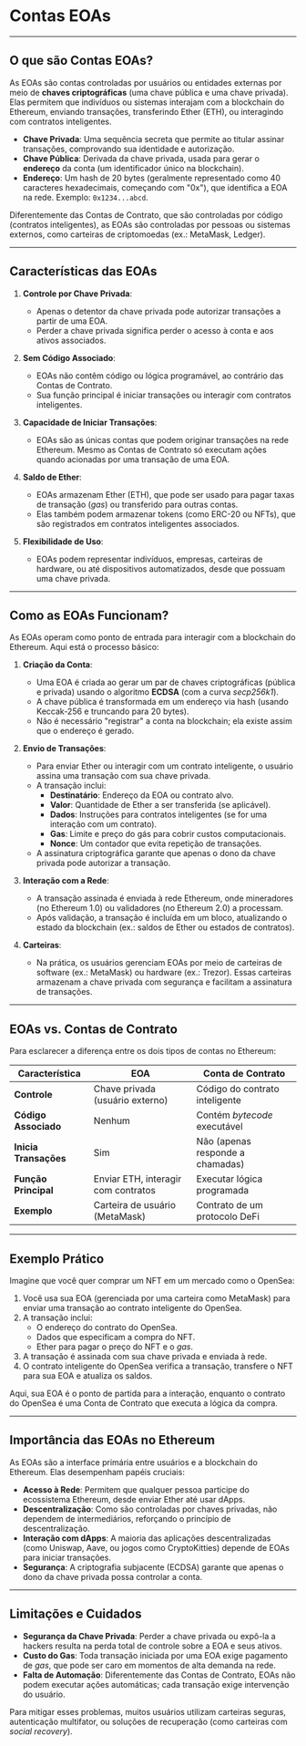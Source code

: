 # Contas EOAs 
---

## **O que são Contas EOAs?**
As EOAs são contas controladas por usuários ou entidades externas por meio de **chaves criptográficas** (uma chave pública e uma chave privada). Elas permitem que indivíduos ou sistemas interajam com a blockchain do Ethereum, enviando transações, transferindo Ether (ETH), ou interagindo com contratos inteligentes.

- **Chave Privada**: Uma sequência secreta que permite ao titular assinar transações, comprovando sua identidade e autorização.
- **Chave Pública**: Derivada da chave privada, usada para gerar o **endereço** da conta (um identificador único na blockchain).
- **Endereço**: Um hash de 20 bytes (geralmente representado como 40 caracteres hexadecimais, começando com "0x"), que identifica a EOA na rede. Exemplo: `0x1234...abcd`.

Diferentemente das Contas de Contrato, que são controladas por código (contratos inteligentes), as EOAs são controladas por pessoas ou sistemas externos, como carteiras de criptomoedas (ex.: MetaMask, Ledger).

---

## **Características das EOAs**
1. **Controle por Chave Privada**:
   - Apenas o detentor da chave privada pode autorizar transações a partir de uma EOA.
   - Perder a chave privada significa perder o acesso à conta e aos ativos associados.

2. **Sem Código Associado**:
   - EOAs não contêm código ou lógica programável, ao contrário das Contas de Contrato.
   - Sua função principal é iniciar transações ou interagir com contratos inteligentes.

3. **Capacidade de Iniciar Transações**:
   - EOAs são as únicas contas que podem originar transações na rede Ethereum. Mesmo as Contas de Contrato só executam ações quando acionadas por uma transação de uma EOA.

4. **Saldo de Ether**:
   - EOAs armazenam Ether (ETH), que pode ser usado para pagar taxas de transação (*gas*) ou transferido para outras contas.
   - Elas também podem armazenar tokens (como ERC-20 ou NFTs), que são registrados em contratos inteligentes associados.

5. **Flexibilidade de Uso**:
   - EOAs podem representar indivíduos, empresas, carteiras de hardware, ou até dispositivos automatizados, desde que possuam uma chave privada.

---

## **Como as EOAs Funcionam?**
As EOAs operam como ponto de entrada para interagir com a blockchain do Ethereum. Aqui está o processo básico:

1. **Criação da Conta**:
   - Uma EOA é criada ao gerar um par de chaves criptográficas (pública e privada) usando o algoritmo **ECDSA** (com a curva *secp256k1*).
   - A chave pública é transformada em um endereço via hash (usando Keccak-256 e truncando para 20 bytes).
   - Não é necessário "registrar" a conta na blockchain; ela existe assim que o endereço é gerado.

2. **Envio de Transações**:
   - Para enviar Ether ou interagir com um contrato inteligente, o usuário assina uma transação com sua chave privada.
   - A transação inclui:
     - **Destinatário**: Endereço da EOA ou contrato alvo.
     - **Valor**: Quantidade de Ether a ser transferida (se aplicável).
     - **Dados**: Instruções para contratos inteligentes (se for uma interação com um contrato).
     - **Gas**: Limite e preço do gás para cobrir custos computacionais.
     - **Nonce**: Um contador que evita repetição de transações.
   - A assinatura criptográfica garante que apenas o dono da chave privada pode autorizar a transação.

3. **Interação com a Rede**:
   - A transação assinada é enviada à rede Ethereum, onde mineradores (no Ethereum 1.0) ou validadores (no Ethereum 2.0) a processam.
   - Após validação, a transação é incluída em um bloco, atualizando o estado da blockchain (ex.: saldos de Ether ou estados de contratos).

4. **Carteiras**:
   - Na prática, os usuários gerenciam EOAs por meio de carteiras de software (ex.: MetaMask) ou hardware (ex.: Trezor). Essas carteiras armazenam a chave privada com segurança e facilitam a assinatura de transações.

---

## **EOAs vs. Contas de Contrato**
Para esclarecer a diferença entre os dois tipos de contas no Ethereum:

| **Característica**            | **EOA**                              | **Conta de Contrato**               |
|-------------------------------|--------------------------------------|-------------------------------------|
| **Controle**                  | Chave privada (usuário externo)      | Código do contrato inteligente      |
| **Código Associado**          | Nenhum                              | Contém *bytecode* executável        |
| **Inicia Transações**         | Sim                                 | Não (apenas responde a chamadas)    |
| **Função Principal**          | Enviar ETH, interagir com contratos | Executar lógica programada          |
| **Exemplo**                   | Carteira de usuário (MetaMask)       | Contrato de um protocolo DeFi       |

---

## **Exemplo Prático**
Imagine que você quer comprar um NFT em um mercado como o OpenSea:
1. Você usa sua EOA (gerenciada por uma carteira como MetaMask) para enviar uma transação ao contrato inteligente do OpenSea.
2. A transação inclui:
   - O endereço do contrato do OpenSea.
   - Dados que especificam a compra do NFT.
   - Ether para pagar o preço do NFT e o *gas*.
3. A transação é assinada com sua chave privada e enviada à rede.
4. O contrato inteligente do OpenSea verifica a transação, transfere o NFT para sua EOA e atualiza os saldos.

Aqui, sua EOA é o ponto de partida para a interação, enquanto o contrato do OpenSea é uma Conta de Contrato que executa a lógica da compra.

---

## **Importância das EOAs no Ethereum**
As EOAs são a interface primária entre usuários e a blockchain do Ethereum. Elas desempenham papéis cruciais:
- **Acesso à Rede**: Permitem que qualquer pessoa participe do ecossistema Ethereum, desde enviar Ether até usar dApps.
- **Descentralização**: Como são controladas por chaves privadas, não dependem de intermediários, reforçando o princípio de descentralização.
- **Interação com dApps**: A maioria das aplicações descentralizadas (como Uniswap, Aave, ou jogos como CryptoKitties) depende de EOAs para iniciar transações.
- **Segurança**: A criptografia subjacente (ECDSA) garante que apenas o dono da chave privada possa controlar a conta.

---

## **Limitações e Cuidados**
- **Segurança da Chave Privada**: Perder a chave privada ou expô-la a hackers resulta na perda total de controle sobre a EOA e seus ativos.
- **Custo do Gas**: Toda transação iniciada por uma EOA exige pagamento de *gas*, que pode ser caro em momentos de alta demanda na rede.
- **Falta de Automação**: Diferentemente das Contas de Contrato, EOAs não podem executar ações automáticas; cada transação exige intervenção do usuário.

Para mitigar esses problemas, muitos usuários utilizam carteiras seguras, autenticação multifator, ou soluções de recuperação (como carteiras com *social recovery*).


